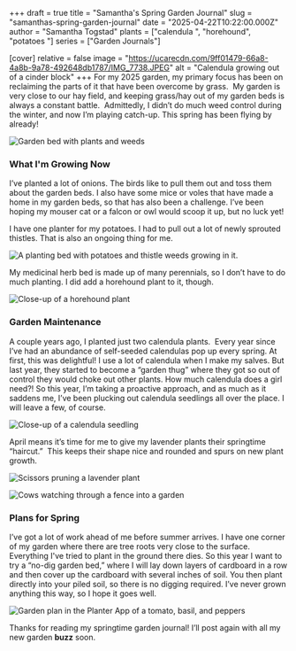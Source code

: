 +++
draft = true
title = "Samantha's Spring Garden Journal"
slug = "samanthas-spring-garden-journal"
date = "2025-04-22T10:22:00.000Z"
author = "Samantha Togstad"
plants = ["calendula ", "horehound", "potatoes "]
series = ["Garden Journals"]

[cover]
relative = false
image = "https://ucarecdn.com/9ff01479-66a8-4a8b-9a78-492648db1787/IMG_7738.JPEG"
alt = "Calendula growing out of a cinder block"
+++
For my 2025 garden, my primary focus has been on reclaiming the parts of it that have been overcome by grass.  My garden is very close to our hay field, and keeping grass/hay out of my garden beds is always a constant battle.  Admittedly, I didn’t do much weed control during the winter, and now I’m playing catch-up. This spring has been flying by already! 

![Garden bed with plants and weeds](https://ucarecdn.com/8f8f27bb-f532-42ff-b692-96a6677fc4a0/IMG_7733.JPEG "Part of my medicinal garden bed. Some grass needs to be removed.")

### What I'm Growing Now

I’ve planted a lot of onions. The birds like to pull them out and toss them about the garden beds. I also have some mice or voles that have made a home in my garden beds, so that has also been a challenge. I’ve been hoping my mouser cat or a falcon or owl would scoop it up, but no luck yet! 

I have one planter for my potatoes.  I had to pull out a lot of newly sprouted thistles.  That is also an ongoing thing for me. 

![A planting bed with potatoes and thistle weeds growing in it. ](https://ucarecdn.com/8730c9b1-c3aa-4905-818e-5b47952f885a/IMG_7736.JPEG)

My medicinal herb bed is made up of many perennials, so I don’t have to do much planting. I did add a horehound plant to it, though.  

![Close-up of a horehound plant](https://ucarecdn.com/45db67b8-3965-4eff-9ad9-1b974e90abdf/IMG_7734.JPEG "Horehound")

### Garden Maintenance 

A couple years ago, I planted just two calendula plants.  Every year since I’ve had an abundance of self-seeded calendulas pop up every spring. At first, this was delightful! I use a lot of calendula when I make my salves. But last year, they started to become a “garden thug” where they got so out of control they would choke out other plants. How much calendula does a girl need?! So this year, I’m taking a proactive approach, and as much as it saddens me, I’ve been plucking out calendula seedlings all over the place. I will leave a few, of course. 

![Close-up of a calendula seedling](https://ucarecdn.com/30392bb7-dfe6-4255-984a-6d7c3f8b2114/-/crop/1536x1041/0,201/-/preview/calendulaseedling.JPEG "Sorry calendula, some of you have got to go!")

April means it’s time for me to give my lavender plants their springtime “haircut.”  This keeps their shape nice and rounded and spurs on new plant growth. 

![Scissors pruning a lavender plant](https://ucarecdn.com/c3ea60f5-3113-4917-a544-4a2bada6b497/IMG_7732.JPEG "Giving my Tucker's Early Purple lavender plant a spring prune")

![Cows watching through a fence into a garden ](https://ucarecdn.com/4f0a83ea-1a9b-486d-894c-d0f7e5a25365/-/crop/1536x1406/0,447/-/preview/IMG_7544.JPEG "My gardening supervisors. They think there might be cow treats in the wheel barrow.")

### Plans for Spring

I’ve got a lot of work ahead of me before summer arrives. I have one corner of my garden where there are tree roots very close to the surface. Everything I've tried to plant in the ground there dies. So this year I want to try a “no-dig garden bed,” where I will lay down layers of cardboard in a row and then cover up the cardboard with several inches of soil. You then plant directly into your piled soil, so there is no digging required.  I’ve never grown anything this way, so I hope it goes well. 

![Garden plan in the Planter App of a tomato, basil, and peppers](https://ucarecdn.com/b90d9e34-d25d-4a72-9b3e-af0a25356f28/Screenshot%20(38).png "My no-dig garden bed")

Thanks for reading my springtime garden journal! I’ll post again with all my new garden **buzz** soon.
